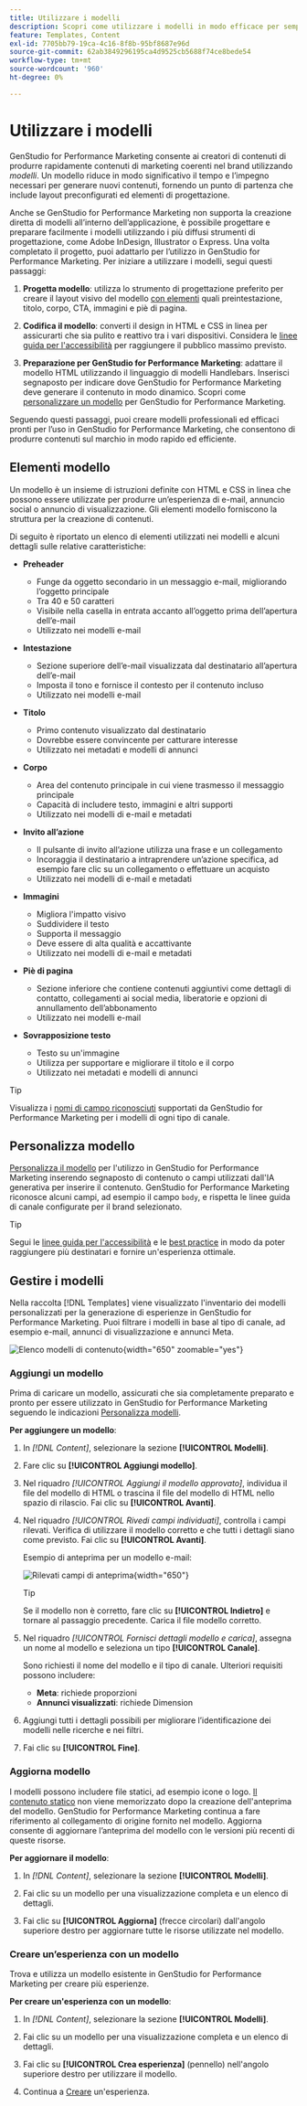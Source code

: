 ```yaml
---
title: Utilizzare i modelli
description: Scopri come utilizzare i modelli in modo efficace per semplificare il processo creativo in Adobe GenStudio for Performance Marketing.
feature: Templates, Content
exl-id: 7705bb79-19ca-4c16-8f8b-95bf8687e96d
source-git-commit: 62ab3849296195ca4d9525cb5688f74ce8bede54
workflow-type: tm+mt
source-wordcount: '960'
ht-degree: 0%

---
```


# Utilizzare i modelli

GenStudio for Performance Marketing consente ai creatori di contenuti di produrre rapidamente contenuti di marketing coerenti nel brand utilizzando _modelli_. Un modello riduce in modo significativo il tempo e l’impegno necessari per generare nuovi contenuti, fornendo un punto di partenza che include layout preconfigurati ed elementi di progettazione.

Anche se GenStudio for Performance Marketing non supporta la creazione diretta di modelli all’interno dell’applicazione, è possibile progettare e preparare facilmente i modelli utilizzando i più diffusi strumenti di progettazione, come Adobe InDesign, Illustrator o Express. Una volta completato il progetto, puoi adattarlo per l’utilizzo in GenStudio for Performance Marketing. Per iniziare a utilizzare i modelli, segui questi passaggi:

1. **Progetta modello**: utilizza lo strumento di progettazione preferito per creare il layout visivo del modello [con elementi](#template-elements) quali preintestazione, titolo, corpo, CTA, immagini e piè di pagina.

2. **Codifica il modello**: converti il design in HTML e CSS in linea per assicurarti che sia pulito e reattivo tra i vari dispositivi. Considera le [linee guida per l&#39;accessibilità](accessibility-for-templates.md) per raggiungere il pubblico massimo previsto.

3. **Preparazione per GenStudio for Performance Marketing**: adattare il modello HTML utilizzando il linguaggio di modelli Handlebars. Inserisci segnaposto per indicare dove GenStudio for Performance Marketing deve generare il contenuto in modo dinamico. Scopri come [personalizzare un modello](customize-template.md) per GenStudio for Performance Marketing.

Seguendo questi passaggi, puoi creare modelli professionali ed efficaci pronti per l’uso in GenStudio for Performance Marketing, che consentono di produrre contenuti sul marchio in modo rapido ed efficiente.

## Elementi modello

Un modello è un insieme di istruzioni definite con HTML e CSS in linea che possono essere utilizzate per produrre un’esperienza di e-mail, annuncio social o annuncio di visualizzazione. Gli elementi modello forniscono la struttura per la creazione di contenuti.

Di seguito è riportato un elenco di elementi utilizzati nei modelli e alcuni dettagli sulle relative caratteristiche:

- **Preheader**

   - Funge da oggetto secondario in un messaggio e-mail, migliorando l’oggetto principale
   - Tra 40 e 50 caratteri
   - Visibile nella casella in entrata accanto all’oggetto prima dell’apertura dell’e-mail
   - Utilizzato nei modelli e-mail

- **Intestazione**

   - Sezione superiore dell’e-mail visualizzata dal destinatario all’apertura dell’e-mail
   - Imposta il tono e fornisce il contesto per il contenuto incluso
   - Utilizzato nei modelli e-mail

- **Titolo**

   - Primo contenuto visualizzato dal destinatario
   - Dovrebbe essere convincente per catturare interesse
   - Utilizzato nei metadati e modelli di annunci

- **Corpo**

   - Area del contenuto principale in cui viene trasmesso il messaggio principale
   - Capacità di includere testo, immagini e altri supporti
   - Utilizzato nei modelli di e-mail e metadati

- **Invito all’azione**

   - Il pulsante di invito all’azione utilizza una frase e un collegamento
   - Incoraggia il destinatario a intraprendere un’azione specifica, ad esempio fare clic su un collegamento o effettuare un acquisto
   - Utilizzato nei modelli di e-mail e metadati

- **Immagini**

   - Migliora l&#39;impatto visivo
   - Suddividere il testo
   - Supporta il messaggio
   - Deve essere di alta qualità e accattivante
   - Utilizzato nei modelli di e-mail e metadati

- **Piè di pagina**

   - Sezione inferiore che contiene contenuti aggiuntivi come dettagli di contatto, collegamenti ai social media, liberatorie e opzioni di annullamento dell’abbonamento
   - Utilizzato nei modelli e-mail

- **Sovrapposizione testo**

   - Testo su un&#39;immagine
   - Utilizza per supportare e migliorare il titolo e il corpo
   - Utilizzato nei metadati e modelli di annunci

>[!TIP]
>
>Visualizza i [nomi di campo riconosciuti](customize-template.md#recognized-field-names) supportati da GenStudio for Performance Marketing per i modelli di ogni tipo di canale.

## Personalizza modello

[Personalizza il modello](customize-template.md) per l&#39;utilizzo in GenStudio for Performance Marketing inserendo segnaposto di contenuto o campi utilizzati dall&#39;IA generativa per inserire il contenuto. GenStudio for Performance Marketing riconosce alcuni campi, ad esempio il campo `body`, e rispetta le linee guida di canale configurate per il brand selezionato.

>[!TIP]
>
>Segui le [linee guida per l&#39;accessibilità](accessibility-for-templates.md) e le [best practice](/help/user-guide/content/best-practices-for-templates.md) in modo da poter raggiungere più destinatari e fornire un&#39;esperienza ottimale.

## Gestire i modelli

Nella raccolta [!DNL Templates] viene visualizzato l&#39;inventario dei modelli personalizzati per la generazione di esperienze in GenStudio for Performance Marketing. Puoi filtrare i modelli in base al tipo di canale, ad esempio e-mail, annunci di visualizzazione e annunci Meta.

![Elenco modelli di contenuto](/help/assets/content-templates.png){width="650" zoomable="yes"}

### Aggiungi un modello

Prima di caricare un modello, assicurati che sia completamente preparato e pronto per essere utilizzato in GenStudio for Performance Marketing seguendo le indicazioni [Personalizza modelli](customize-template.md).

**Per aggiungere un modello**:

1. In _[!DNL Content]_, selezionare la sezione **[!UICONTROL Modelli]**.

1. Fare clic su **[!UICONTROL Aggiungi modello]**.

1. Nel riquadro _[!UICONTROL Aggiungi il modello approvato]_, individua il file del modello di HTML o trascina il file del modello di HTML nello spazio di rilascio. Fai clic su **[!UICONTROL Avanti]**.

1. Nel riquadro _[!UICONTROL Rivedi campi individuati]_, controlla i campi rilevati. Verifica di utilizzare il modello corretto e che tutti i dettagli siano come previsto. Fai clic su **[!UICONTROL Avanti]**.

   Esempio di anteprima per un modello e-mail:

   ![Rilevati campi di anteprima](/help/assets/template-detected-fields.png){width="650"}

   >[!TIP]
   >
   >Se il modello non è corretto, fare clic su **[!UICONTROL Indietro]** e tornare al passaggio precedente. Carica il file modello corretto.

1. Nel riquadro _[!UICONTROL Fornisci dettagli modello e carica]_, assegna un nome al modello e seleziona un tipo **[!UICONTROL Canale]**.

   Sono richiesti il nome del modello e il tipo di canale. Ulteriori requisiti possono includere:

   - **Meta**: richiede proporzioni
   - **Annunci visualizzati**: richiede Dimension

1. Aggiungi tutti i dettagli possibili per migliorare l’identificazione dei modelli nelle ricerche e nei filtri.

1. Fai clic su **[!UICONTROL Fine]**.

### Aggiorna modello

I modelli possono includere file statici, ad esempio icone o logo. [Il contenuto statico](/help/user-guide/content/customize-template.md#static-content) non viene memorizzato dopo la creazione dell&#39;anteprima del modello. GenStudio for Performance Marketing continua a fare riferimento al collegamento di origine fornito nel modello. Aggiorna consente di aggiornare l’anteprima del modello con le versioni più recenti di queste risorse.

**Per aggiornare il modello**:

1. In _[!DNL Content]_, selezionare la sezione **[!UICONTROL Modelli]**.

1. Fai clic su un modello per una visualizzazione completa e un elenco di dettagli.

1. Fai clic su **[!UICONTROL Aggiorna]** (frecce circolari) dall&#39;angolo superiore destro per aggiornare tutte le risorse utilizzate nel modello.

### Creare un’esperienza con un modello

Trova e utilizza un modello esistente in GenStudio for Performance Marketing per creare più esperienze.

**Per creare un&#39;esperienza con un modello**:

1. In _[!DNL Content]_, selezionare la sezione **[!UICONTROL Modelli]**.

1. Fai clic su un modello per una visualizzazione completa e un elenco di dettagli.

1. Fai clic su **[!UICONTROL Crea esperienza]** (pennello) nell&#39;angolo superiore destro per utilizzare il modello.

1. Continua a [Creare](/help/user-guide/create/overview.md#create-use-cases) un&#39;esperienza.
